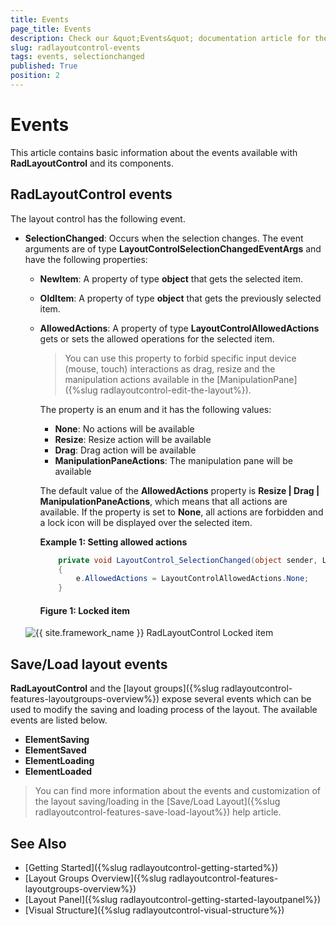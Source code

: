 ```yaml
---
title: Events
page_title: Events
description: Check our &quot;Events&quot; documentation article for the RadLayoutControl {{ site.framework_name }} control.
slug: radlayoutcontrol-events
tags: events, selectionchanged
published: True
position: 2
---
```


# Events

This article contains basic information about the events available with __RadLayoutControl__ and its components.

## RadLayoutControl events

The layout control has the following event.

* __SelectionChanged__: Occurs when the selection changes. The event arguments are of type __LayoutControlSelectionChangedEventArgs__  and have the following properties:
	
	* __NewItem__: A property of type __object__ that gets the selected item.
	* __OldItem__: A property of type __object__ that gets the previously selected item.
	* __AllowedActions__: A property of type __LayoutControlAllowedActions__ gets or sets the allowed operations for the selected item. 	
	
		> You can use this property to forbid specific input device (mouse, touch) interactions as drag, resize and the manipulation actions available in the [ManipulationPane]({%slug radlayoutcontrol-edit-the-layout%}).
	
		The property is an enum and it has the following values:
		* __None__: No actions will be available 
		* __Resize__: Resize action will be available
		* __Drag__: Drag action will be available
		* __ManipulationPaneActions__: The manipulation pane will be available
		
		The default value of the __AllowedActions__ property is __Resize | Drag | ManipulationPaneActions__, which means that all actions are available. If the property is set to __None__, all actions are forbidden and a lock icon will be displayed over the selected item.
		
		__Example 1: Setting allowed actions__
		```C#
			private void LayoutControl_SelectionChanged(object sender, LayoutControlSelectionChangedEventArgs e)
			{
				e.AllowedActions = LayoutControlAllowedActions.None;                        
			}
		```

		#### __Figure 1: Locked item__
	![{{ site.framework_name }} RadLayoutControl Locked item](images/layoutcontrol-events-01.png)

## Save/Load layout events

__RadLayoutControl__ and the [layout groups]({%slug radlayoutcontrol-features-layoutgroups-overview%}) expose several events which can be used to modify the saving and loading process of the layout. The available events are listed below.

* __ElementSaving__
* __ElementSaved__
* __ElementLoading__
* __ElementLoaded__

> You can find more information about the events and customization of the layout saving/loading in the [Save/Load Layout]({%slug radlayoutcontrol-features-save-load-layout%}) help article.

## See Also  
* [Getting Started]({%slug radlayoutcontrol-getting-started%})
* [Layout Groups Overview]({%slug radlayoutcontrol-features-layoutgroups-overview%})
* [Layout Panel]({%slug radlayoutcontrol-getting-started-layoutpanel%})
* [Visual Structure]({%slug radlayoutcontrol-visual-structure%})
